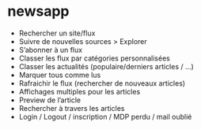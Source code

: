 # newsapp

- Rechercher un site/flux 
- Suivre de nouvelles sources > Explorer 
- S’abonner à un flux 
- Classer les flux par catégories personnalisées 
- Classer les actualités (populaire/derniers articles / …) 
- Marquer tous comme lus 
- Rafraichir le flux (rechercher de nouveaux articles) 
- Affichages multiples pour les articles 
- Preview de l’article 
- Rechercher à travers les articles 
- Login / Logout / inscription / MDP perdu / mail oublié 
